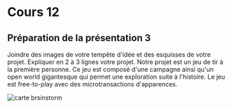 # Cours 12
## Préparation de la présentation 3 
Joindre des images de votre tempête d'idée et des esquisses de votre projet. Expliquer en 2 à 3 lignes votre projet. 
Notre projet est un jeu de tir à la première personne. Ce jeu est composé d'une campagne ainsi qu'un open world gigantesque qui permet une exploration suite à l'histoire. Le jeu est free-to-play avec des microtransactions d'apparences.

![carte brsinstorm](https://user-images.githubusercontent.com/112128292/206603921-cdf943e9-3419-4ff8-ab38-0c19319a4dc3.jpg)
